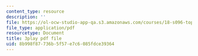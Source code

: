```yaml
---
content_type: resource
description: ''
file: https://ol-ocw-studio-app-qa.s3.amazonaws.com/courses/18-s096-topics-in-mathematics-with-applications-in-finance-fall-2013/8b998f87736b5f57e7c6085fdce39364_uBeM1FUk4Ps.pdf
file_type: application/pdf
resourcetype: Document
title: 3play pdf file
uid: 8b998f87-736b-5f57-e7c6-085fdce39364
---
```

